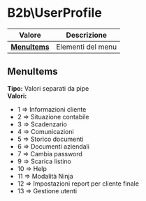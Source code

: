 # B2b\UserProfile

| Valore                                       | Descrizione       |
| -------------------------------------------- | ----------------- |
| [**MenuItems**](b2buserprofile.md#menuitems) | Elementi del menu |

## MenuItems

**Tipo:** Valori separati da pipe\
**Valori:**

* 1 => Informazioni cliente
* 2 => Situazione contabile
* 3 => Scadenzario
* 4 => Comunicazioni
* 5 => Storico documenti
* 6 => Documenti aziendali
* 7 => Cambia password
* 9 => Scarica listino
* 10 => Help
* 11 => Modalità Ninja
* 12 => Impostazioni report per cliente finale
* 13 => Gestione utenti
